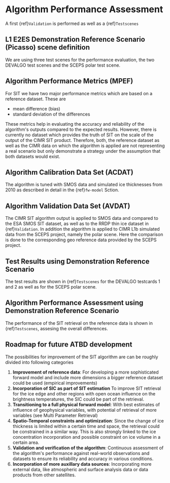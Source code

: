 # Algorithm Performance Assessment

A first {ref}`Validation` is performed as well as a {ref}`Testscenes` 

## L1 E2ES Demonstration Reference Scenario (Picasso) scene definition
We are using three test scenes for the performance evaluation, the two DEVALGO test scenes and the SCEPS polar test scene.

## Algorithm Performance Metrics (MPEF)
For SIT we have two major performance metrics which are based on a reference dataset. These are
* mean difference (bias) 
* standard deviation of the differences

These metrics help in evaluating the accuracy and reliability of the algorithm's outputs compared to the expected results. However, there is currently no dataset which provides the truth of SIT on the scale of the output of the CIMR SIT product. Therefore, both, the reference dataset as well as the CIMR data on which the algorithm is applied are not representing a real scenario but only demonstrate a strategy under the assumption that both datasets would exist.


## Algorithm Calibration Data Set (ACDAT)
The algorithm is tuned with SMOS data and simulated ice thicknesses from 2010 as described in detail in the {ref}`fw-model` Sction.

## Algorithm Validation Data Set (AVDAT)
The CIMR SIT algorithm output is applied to SMOS data and compared to the ESA SMOS SIT dataset, as well as to the RRDP thin ice dataset in {ref}`Validation`. In addition the algorithm is applied to CIMR L1b simulated data from the SCEPS project, namely the polar scene. Here the comparison is done to the corresponding geo reference data provided by the SCEPS project.

## Test Results using Demonstration Reference Scenario
The test results are shown in {ref}`Testscenes` for the DEVALGO testcards 1 and 2 as well as for the SCEPS polar scene.

## Algorithm Performance Assessment using Demonstration Reference Scenario
The performance of the SIT retrieval on the reference data is shown in {ref}`Testscenes`, assesing the overall differences.

## Roadmap for future ATBD development

The possibilities for improvement of the SIT algorithm are can be roughly divided into following categories
1. **Improvement of reference data**: For developing a more sophisticated forward model and include more dimensions a bigger reference dataset could be used (empirical improvements)
2. **Incorporation of SIC as part of SIT estimation** To improve SIT retrieval for the ice edge and other regions with open ocean influence on the brightness temperatures, the SIC could be part of the retrieval.
3. **Transitioning to a full physical forward model**: With best estimates of influence of geophysical variables, with potential of retrieval of more variables (see Multi Parameter Retrieval)
4. **Spatio-Temporal constraints and optimization**: Since the change of ice thickness is limited within a certain time and space, the retrieval could be constrained in a similar way. This is also strongly linked to the ice concentration incorporation and possible constraint on ice volume in a certain area.
5. **Validation and verification of the algorithm**: Continuous assessment of the algorithm's performance against real-world observations and datasets to ensure its reliability and accuracy in various conditions.
6. **Incorporation of more auxillary data sources**: Incorporating more external data, like atmospheric and surface analysis data or data products from other satellites.




